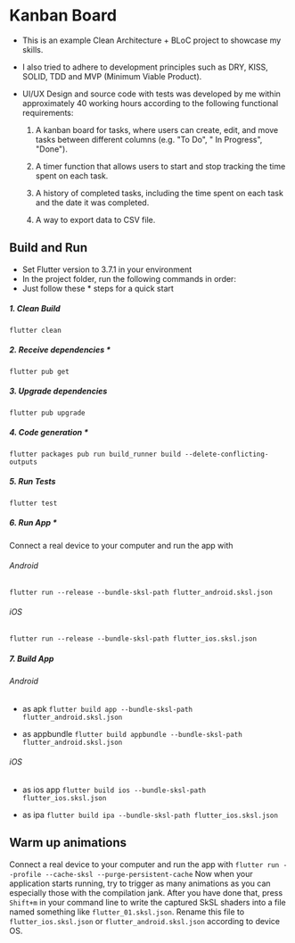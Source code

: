 # Kanban Board

* This is an example Сlean Architecture + BLoC project to showcase my skills.
* I also tried to adhere to development principles such as DRY, KISS, SOLID, TDD and MVP (Minimum Viable Product).
* UI/UX Design and source code with tests was developed by me within approximately 40 working hours according to the
  following functional requirements:

    1. A kanban board for tasks, where users can create, edit, and move tasks between different columns (e.g. "To Do", "
       In Progress", "Done").

    2. A timer function that allows users to start and stop tracking the time spent on each task.

    3. A history of completed tasks, including the time spent on each task and the date it was completed.

    4. A way to export data to CSV file.

## Build and Run

* Set Flutter version to 3.7.1 in your environment
* In the project folder, run the following commands in order:
* Just follow these * steps for a quick start

##### 1. Clean Build

```flutter clean```

##### 2. Receive dependencies *

```flutter pub get```

##### 3. Upgrade dependencies

```flutter pub upgrade```

##### 4. Code generation *

```flutter packages pub run build_runner build --delete-conflicting-outputs```

##### 5. Run Tests

```flutter test```

##### 6. Run App *

Connect a real device to your computer and run the app with

###### Android

```flutter run --release --bundle-sksl-path flutter_android.sksl.json```

###### iOS

```flutter run --release --bundle-sksl-path flutter_ios.sksl.json```

##### 7. Build App

###### Android

* as apk ```flutter build app --bundle-sksl-path flutter_android.sksl.json```

* as appbundle ```flutter build appbundle --bundle-sksl-path flutter_android.sksl.json```

###### iOS

* as ios app ```flutter build ios --bundle-sksl-path flutter_ios.sksl.json```

* as ipa ```flutter build ipa --bundle-sksl-path flutter_ios.sksl.json```

## Warm up animations

Connect a real device to your computer and run the app with
```flutter run --profile --cache-sksl --purge-persistent-cache```
Now when your application starts running, try to trigger as many animations as you can especially those with the
compilation jank. After you have done that, press ```Shift+m``` in your command line to write the captured SkSL shaders
into a file named something like ```flutter_01.sksl.json```. Rename this file to ```flutter_ios.sksl.json```
or ```flutter_android.sksl.json``` according to device OS.

